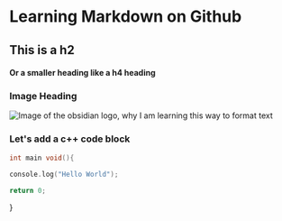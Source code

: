 # Learning Markdown on Github

## This is a h2

#### Or a smaller heading like a h4 heading

### Image Heading

![Image of the obsidian logo, why I am learning this way to format text](https://pbs.twimg.com/profile_images/1664288689147777030/zFbL2mvj_400x400.jpg)

### Let's add a c++ code block

``` cpp
int main void(){

console.log("Hello World");

return 0;

```

}


